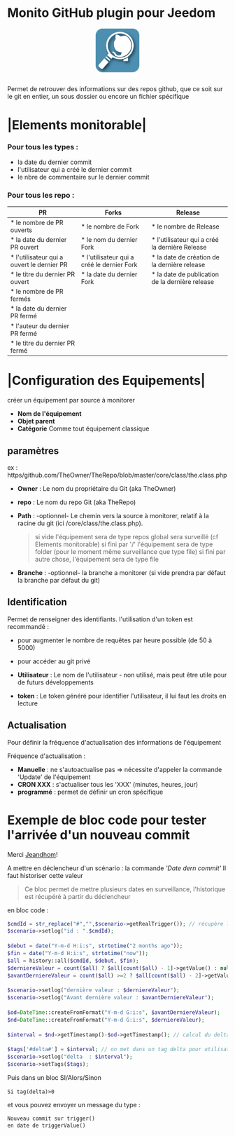 # Monito GitHub plugin pour Jeedom

<p align="center">
  <img width="100" src="/plugin_info/MonitoGitHub_icon.png">
</p>

Permet de retrouver des informations sur des repos github, que ce soit sur le git en entier, un sous dossier ou encore un fichier spécifique

# |Elements monitorable|

### Pour tous les types :

* la date du dernier commit
* l'utilisateur qui a créé le dernier commit
* le nbre de commentaire sur le dernier commit


### Pour tous les repo :
| PR | Forks | Release |
| --- | --- | --- |
| * le nombre de PR ouverts  | * le nombre de Fork | * le nombre de Release |
| * la date du dernier PR ouvert | * le nom du dernier Fork | * l'utilisateur qui a créé la dernière Release |
| * l'utilisateur qui a ouvert le dernier PR | * l'utilisateur qui a créé le dernier Fork | * la date de création de la dernière release |
| * le titre du dernier PR ouvert | * la date du dernier Fork | * la date de publication de la dernière release |
| * le nombre de PR fermés |  |  |
| * la date du dernier PR fermé |  |  |
| * l'auteur du dernier PR fermé |  |  |
| * le titre du dernier PR fermé |  |  |


# |Configuration des Equipements|
 créer un équipement par source à monitorer
* __Nom de l'équipement__ 
 * __Objet parent__ 
 * __Catégorie__ 
 Comme tout équipement classique
 
## paramètres
ex : https/github.com/TheOwner/TheRepo/blob/master/core/class/the.class.php

 * __Owner__ : Le nom du propriétaire du Git (aka TheOwner)
 * __repo__ : Le nom du repo Git (aka TheRepo)
 * __Path__ : -optionnel- Le chemin vers la source à monitorer, relatif à la racine du git (ici /core/class/the.class.php).
 
      > si vide l'équipement sera de type repos global sera surveillé (cf Elements monitorable)
      > si fini par '/' l'équipement sera de type folder (pour le moment même surveillance que type file)
      > si fini par autre chose, l'équipement sera de type file
      
 * __Branche__ : -optionnel- la branche a monitorer (si vide prendra par défaut la branche par défaut du git)
 
 ## Identification 
 
 Permet de renseigner des identifiants. 
 l'utilisation d'un token est recommandé : 
 * pour augmenter le nombre de requêtes par heure possible (de 50 à 5000)
 * pour accéder au git privé
 
  * __Utilisateur__ : Le nom de l'utilisateur - non utilisé, mais peut être utile pour de futurs développements
  * __token__ : Le token généré pour identifier l'utilisateur, il lui faut les droits en lecture
  
   
 ## Actualisation
 
 Pour définir la fréquence d'actualisation des informations de l'équipement
 
 Fréquence d'actualisation : 
 * __Manuelle__ : ne s'autoactualise pas => nécessite d'appeler la commande 'Update' de l'équipement
 * __CRON XXX__ : s'actualiser tous les 'XXX' (minutes, heures, jour)
 * __programmé__ : permet de définir un cron spécifique 
 
 
 # Exemple de bloc code pour tester l'arrivée d'un nouveau commit
 Merci [Jeandhom](https://community.jeedom.com/t/obtenir-lavant-derniere-valeur-laststate/36412/2)!
 
 A mettre en déclencheur d'un scénario : la commande *'Date dern commit'*
 Il faut historiser cette valeur
 
> Ce bloc permet de mettre plusieurs dates en surveillance, l'historique est récupéré à partir du déclencheur

 en bloc code : 
 
```php
$cmdId = str_replace("#","",$scenario->getRealTrigger()); // récupère l'id de la commande
$scenario->setlog("id : ".$cmdId);

$debut = date("Y-m-d H:i:s", strtotime("2 months ago"));
$fin = date("Y-m-d H:i:s", strtotime("now"));  
$all = history::all($cmdId, $debut, $fin);
$derniereValeur = count($all) ? $all[count($all) - 1]->getValue() : null;
$avantDerniereValeur = count($all) >=2 ? $all[count($all) - 2]->getValue() : null;

$scenario->setlog("dernière valeur : $derniereValeur");
$scenario->setlog("Avant dernière valeur : $avantDerniereValeur");

$od=DateTime::createFromFormat("Y-m-d G:i:s", $avantDerniereValeur);
$nd=DateTime::createFromFormat("Y-m-d G:i:s", $derniereValeur);

$interval = $nd->getTimestamp()-$od->getTimestamp(); // calcul du delta entre les 2 dates, en ms

$tags['#delta#'] = $interval; // on met dans un tag delta pour utilisation dans un scnéario
$scenario->setlog("delta  : $interval");
$scenario->setTags($tags);
```
Puis dans un bloc SI/Alors/Sinon

`Si tag(delta)>0`

et vous pouvez envoyer un message du type :
```
Nouveau commit sur trigger()
en date de triggerValue()
```


 
